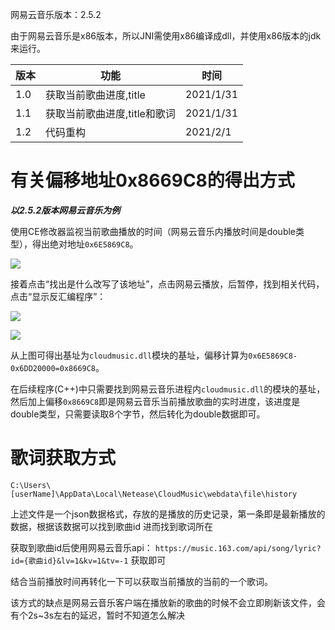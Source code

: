 网易云音乐版本：2.5.2

由于网易云音乐是x86版本，所以JNI需使用x86编译成dll，并使用x86版本的jdk来运行。

| 版本 | 功能                     | 时间      |
| ---- | ------------------------ | --------- |
| 1.0  | 获取当前歌曲进度,title | 2021/1/31 |
| 1.1  | 获取当前歌曲进度,title和歌词 | 2021/1/31 |
| 1.2  | 代码重构 | 2021/2/1 |

# 有关偏移地址0x8669C8的得出方式
***以2.5.2版本网易云音乐为例***

使用CE修改器监视当前歌曲播放的时间（网易云音乐内播放时间是double类型），得出绝对地址`0x6E5869C8`。

![](https://i.niupic.com/images/2021/01/31/9aCE.png)

接着点击“找出是什么改写了该地址”，点击网易云播放，后暂停，找到相关代码，点击“显示反汇编程序”：

![](https://i.niupic.com/images/2021/01/31/9aDj.png)

![](https://i.niupic.com/images/2021/01/31/9aDm.png)

从上图可得出基址为`cloudmusic.dll`模块的基址，偏移计算为`0x6E5869C8-0x6DD20000=0x8669C8`。

在后续程序(C++)中只需要找到网易云音乐进程内`cloudmusic.dll`的模块的基址，然后加上偏移`0x8669C8`即是网易云音乐当前播放歌曲的实时进度，该进度是double类型，只需要读取8个字节，然后转化为double数据即可。

# 歌词获取方式
`C:\Users\[userName]\AppData\Local\Netease\CloudMusic\webdata\file\history`

上述文件是一个json数据格式，存放的是播放的历史记录，第一条即是最新播放的数据，根据该数据可以找到歌曲id
进而找到歌词所在

获取到歌曲id后使用网易云音乐api：
`https://music.163.com/api/song/lyric?id={歌曲id}&lv=1&kv=1&tv=-1`
获取即可

结合当前播放时间再转化一下可以获取当前播放的当前的一个歌词。

该方式的缺点是网易云音乐客户端在播放新的歌曲的时候不会立即刷新该文件，会有个2s~3s左右的延迟，暂时不知道怎么解决
            